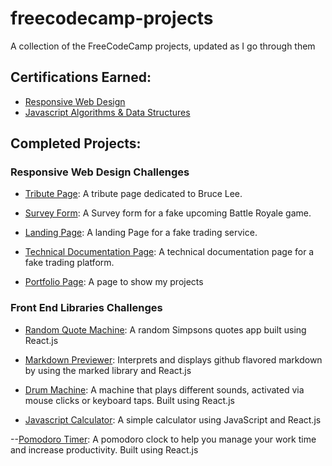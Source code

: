 # freecodecamp-projects
A collection of the FreeCodeCamp projects, updated as I go through them

## Certifications Earned:
- [Responsive Web Design](https://www.freecodecamp.org/certification/fccc931a348-711f-4df2-af61-62b2e43c793a/responsive-web-design)
- [Javascript Algorithms & Data Structures](https://www.freecodecamp.org/certification/fccc931a348-711f-4df2-af61-62b2e43c793a/javascript-algorithms-and-data-structures)


## Completed Projects:

### Responsive Web Design Challenges

- [Tribute Page](https://codepen.io/KanjCoder/full/bjazZe/): A tribute page dedicated to Bruce Lee.

- [Survey Form](https://codepen.io/KanjCoder/full/pZLLGp): A Survey form for a fake upcoming Battle Royale game.
  
- [Landing Page](https://codepen.io/KanjCoder/full/PBaebZ/): A landing Page for a fake trading service.

- [Technical Documentation Page](https://codepen.io/KanjCoder/full/EpGKKb/): A technical documentation page for a fake trading platform.

- [Portfolio Page](https://codepen.io/KanjCoder/full/XPWZKV/): A page to show my projects

### Front End Libraries Challenges

- [Random Quote Machine](https://codepen.io/KanjCoder/full/PyGeoG/): A random Simpsons quotes app built using React.js

- [Markdown Previewer](https://codepen.io/KanjCoder/full/PyQgGN): Interprets and displays github flavored markdown by using the marked library and React.js

- [Drum Machine](https://codepen.io/KanjCoder/full/ePMqNE): A machine that plays different sounds, activated via mouse clicks or keyboard taps. Built using React.js

- [Javascript Calculator](https://codepen.io/KanjCoder/full/OBawZR): A simple calculator using JavaScript and React.js

--[Pomodoro Timer](https://codepen.io/KanjCoder/full/RezaZP/): A pomodoro clock to help you manage your work time and increase productivity. Built using React.js
